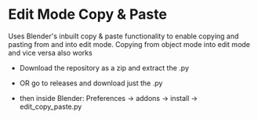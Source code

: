# Edit Mode Copy & Paste
Uses Blender's inbuilt copy & paste functionality to enable copying and pasting from and into edit mode. 
Copying from object mode into edit mode and vice versa also works

- Download the repository as a zip and extract the .py
- OR go to releases and download just the .py

- then inside Blender: Preferences -> addons -> install -> edit_copy_paste.py
